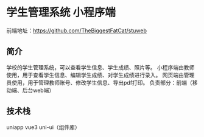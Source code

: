 # 学生管理系统 小程序端
前端地址：https://github.com/TheBiggestFatCat/stuweb
## 简介
学校的学生管理系统，可以查看学生信息、学生成绩、照片等。
小程序端由教师使用，用于查看学生信息、编辑学生成绩、对学生成绩进行录入。
网页端由管理员使用，用于管理教师账号、修改学生信息、导出pdf打印。
负责部分：前端（移动端、后台web端）
## 技术栈
uniapp vue3 uni-ui（组件库）
